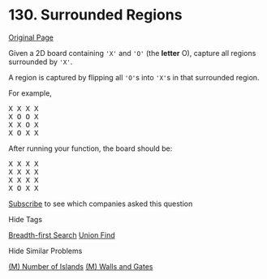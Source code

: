 # 130. Surrounded Regions

[Original Page](https://leetcode.com/problems/surrounded-regions/)

Given a 2D board containing `'X'` and `'O'` (the **letter** O), capture all regions surrounded by `'X'`.

A region is captured by flipping all `'O'`s into `'X'`s in that surrounded region.

For example,  

<pre>X X X X
X O O X
X X O X
X O X X
</pre>

After running your function, the board should be:

<pre>X X X X
X X X X
X X X X
X O X X
</pre>

<div>

[Subscribe](/subscribe/) to see which companies asked this question

</div>

<div>

<div id="tags" class="btn btn-xs btn-warning">Hide Tags</div>

<span class="hidebutton" style="display: inline;">[Breadth-first Search](/tag/breadth-first-search/) [Union Find](/tag/union-find/)</span></div>

<div>

<div id="similar" class="btn btn-xs btn-warning">Hide Similar Problems</div>

<span class="hidebutton" style="display: inline;">[(M) Number of Islands](/problems/number-of-islands/) [(M) Walls and Gates](/problems/walls-and-gates/)</span></div>